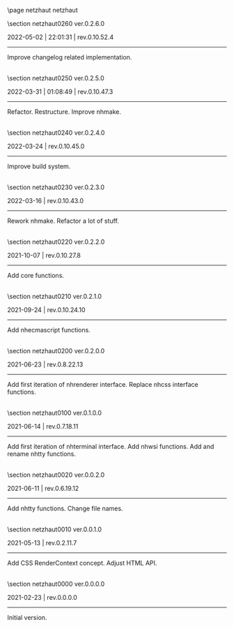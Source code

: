 \page netzhaut netzhaut

<div style="max-width:700px;">

\section netzhaut0260 ver.0.2.6.0

2022-05-02 | 22:01:31 | rev.0.10.52.4

 ---

 Improve changelog related implementation.







<br>\section netzhaut0250 ver.0.2.5.0

2022-03-31 | 01:08:49 | rev.0.10.47.3

 ---

 Refactor. Restructure. Improve nhmake.







<br>\section netzhaut0240 ver.0.2.4.0

2022-03-24 | rev.0.10.45.0

 ---

 Improve build system.

<br>\section netzhaut0230 ver.0.2.3.0

2022-03-16 | rev.0.10.43.0

 ---

 Rework nhmake. Refactor a lot of stuff.

<br>\section netzhaut0220 ver.0.2.2.0

2021-10-07 | rev.0.10.27.8

 ---

 Add core functions.

<br>\section netzhaut0210 ver.0.2.1.0

2021-09-24 | rev.0.10.24.10

 ---

 Add nhecmascript functions.

<br>\section netzhaut0200 ver.0.2.0.0

2021-06-23 | rev.0.8.22.13

 ---

 Add first iteration of nhrenderer interface. Replace nhcss interface functions.

<br>\section netzhaut0100 ver.0.1.0.0

2021-06-14 | rev.0.7.18.11

 ---

 Add first iteration of nhterminal interface. Add nhwsi functions. Add and rename nhtty functions.

<br>\section netzhaut0020 ver.0.0.2.0

2021-06-11 | rev.0.6.19.12

 ---

 Add nhtty functions. Change file names.

<br>\section netzhaut0010 ver.0.0.1.0

2021-05-13 | rev.0.2.11.7

 ---

 Add CSS RenderContext concept. Adjust HTML API.

<br>\section netzhaut0000 ver.0.0.0.0

2021-02-23 | rev.0.0.0.0

 ---

 Initial version.

<br></div>